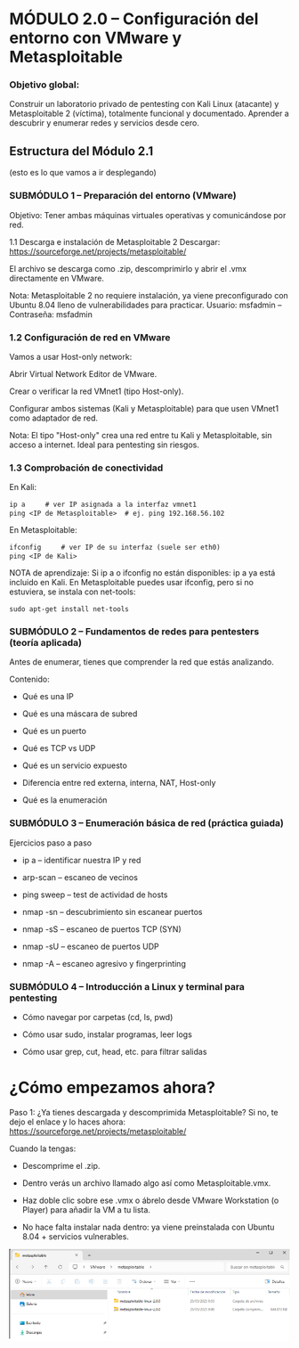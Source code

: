 
# MÓDULO 2.0 – Configuración del entorno con VMware y Metasploitable

### Objetivo global:
Construir un laboratorio privado de pentesting con Kali Linux (atacante) y Metasploitable 2 (víctima), totalmente funcional y documentado. Aprender a descubrir y enumerar redes y servicios desde cero.

## Estructura del Módulo 2.1
(esto es lo que vamos a ir desplegando)

### SUBMÓDULO 1 – Preparación del entorno (VMware)
Objetivo: Tener ambas máquinas virtuales operativas y comunicándose por red.

1.1 Descarga e instalación de Metasploitable 2
Descargar: https://sourceforge.net/projects/metasploitable/

El archivo se descarga como .zip, descomprimirlo y abrir el .vmx directamente en VMware.

Nota: Metasploitable 2 no requiere instalación, ya viene preconfigurado con Ubuntu 8.04 lleno de vulnerabilidades para practicar.
Usuario: msfadmin – Contraseña: msfadmin

### 1.2 Configuración de red en VMware
Vamos a usar Host-only network:

Abrir Virtual Network Editor de VMware.

Crear o verificar la red VMnet1 (tipo Host-only).

Configurar ambos sistemas (Kali y Metasploitable) para que usen VMnet1 como adaptador de red.

Nota: El tipo "Host-only" crea una red entre tu Kali y Metasploitable, sin acceso a internet. Ideal para pentesting sin riesgos.

### 1.3 Comprobación de conectividad
En Kali:
```
ip a     # ver IP asignada a la interfaz vmnet1
ping <IP de Metasploitable>  # ej. ping 192.168.56.102
```
En Metasploitable:
```
ifconfig     # ver IP de su interfaz (suele ser eth0)
ping <IP de Kali>
```
NOTA de aprendizaje:
Si ip a o ifconfig no están disponibles:
ip a ya está incluido en Kali. En Metasploitable puedes usar ifconfig, pero si no estuviera, se instala con net-tools:
```
sudo apt-get install net-tools
```

### SUBMÓDULO 2 – Fundamentos de redes para pentesters (teoría aplicada)
Antes de enumerar, tienes que comprender la red que estás analizando.

Contenido:

- Qué es una IP

- Qué es una máscara de subred

- Qué es un puerto

- Qué es TCP vs UDP

- Qué es un servicio expuesto

- Diferencia entre red externa, interna, NAT, Host-only

- Qué es la enumeración

### SUBMÓDULO 3 – Enumeración básica de red (práctica guiada)
Ejercicios paso a paso

- ip a – identificar nuestra IP y red

- arp-scan – escaneo de vecinos

- ping sweep – test de actividad de hosts

- nmap -sn – descubrimiento sin escanear puertos

- nmap -sS – escaneo de puertos TCP (SYN)

- nmap -sU – escaneo de puertos UDP

- nmap -A – escaneo agresivo y fingerprinting

### SUBMÓDULO 4 – Introducción a Linux y terminal para pentesting

- Cómo navegar por carpetas (cd, ls, pwd)

- Cómo usar sudo, instalar programas, leer logs

- Cómo usar grep, cut, head, etc. para filtrar salidas

# ¿Cómo empezamos ahora?
Paso 1: ¿Ya tienes descargada y descomprimida Metasploitable?
Si no, te dejo el enlace y lo haces ahora:
https://sourceforge.net/projects/metasploitable/

Cuando la tengas:

- Descomprime el .zip.

- Dentro verás un archivo llamado algo así como Metasploitable.vmx.

- Haz doble clic sobre ese .vmx o ábrelo desde VMware Workstation (o Player) para añadir la VM a tu lista.

- No hace falta instalar nada dentro: ya viene preinstalada con Ubuntu 8.04 + servicios vulnerables.

![captura bash](./capturas/1.png)

